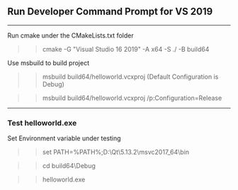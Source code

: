## Run Developer Command Prompt for VS 2019
---
Run cmake under the CMakeLists.txt folder
>> cmake -G "Visual Studio 16 2019" -A x64 -S ./ -B build64

Use msbuild to build project
>> msbuild build64/helloworld.vcxproj (Default Configuration is Debug)

>> msbuild build64/helloworld.vcxproj /p:Configuration=Release

---
### Test helloworld.exe
Set Environment variable under testing
>> set PATH=%PATH%;D:\Qt\5.13.2\msvc2017_64\bin

>> cd build64\Debug

>> helloworld.exe
